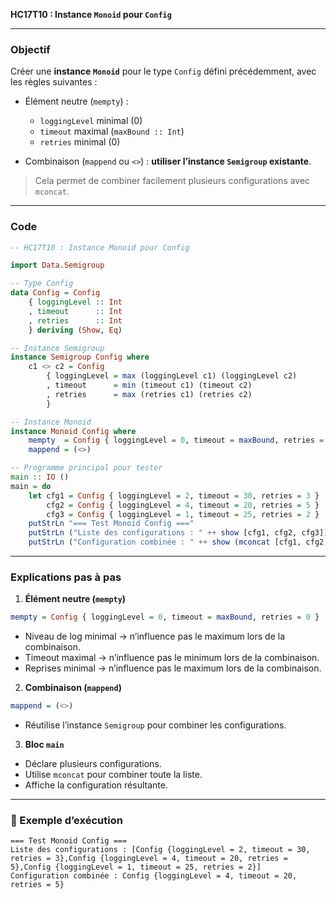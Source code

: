 **HC17T10 : Instance `Monoid` pour `Config`**

---

###  Objectif

Créer une **instance `Monoid`** pour le type `Config` défini précédemment, avec les règles suivantes :

* Élément neutre (`mempty`) :

  * `loggingLevel` minimal (0)
  * `timeout` maximal (`maxBound :: Int`)
  * `retries` minimal (0)

* Combinaison (`mappend` ou `<>`) : **utiliser l’instance `Semigroup` existante**.

> Cela permet de combiner facilement plusieurs configurations avec `mconcat`.

---

###  Code 

```haskell
-- HC17T10 : Instance Monoid pour Config

import Data.Semigroup

-- Type Config
data Config = Config
    { loggingLevel :: Int
    , timeout      :: Int
    , retries      :: Int
    } deriving (Show, Eq)

-- Instance Semigroup
instance Semigroup Config where
    c1 <> c2 = Config
        { loggingLevel = max (loggingLevel c1) (loggingLevel c2)
        , timeout      = min (timeout c1) (timeout c2)
        , retries      = max (retries c1) (retries c2)
        }

-- Instance Monoid
instance Monoid Config where
    mempty  = Config { loggingLevel = 0, timeout = maxBound, retries = 0 }
    mappend = (<>)

-- Programme principal pour tester
main :: IO ()
main = do
    let cfg1 = Config { loggingLevel = 2, timeout = 30, retries = 3 }
        cfg2 = Config { loggingLevel = 4, timeout = 20, retries = 5 }
        cfg3 = Config { loggingLevel = 1, timeout = 25, retries = 2 }
    putStrLn "=== Test Monoid Config ==="
    putStrLn ("Liste des configurations : " ++ show [cfg1, cfg2, cfg3])
    putStrLn ("Configuration combinée : " ++ show (mconcat [cfg1, cfg2, cfg3]))
```

---

###  Explications pas à pas

1. **Élément neutre (`mempty`)**

```haskell
mempty = Config { loggingLevel = 0, timeout = maxBound, retries = 0 }
```

* Niveau de log minimal → n’influence pas le maximum lors de la combinaison.
* Timeout maximal → n’influence pas le minimum lors de la combinaison.
* Reprises minimal → n’influence pas le maximum lors de la combinaison.

2. **Combinaison (`mappend`)**

```haskell
mappend = (<>)
```

* Réutilise l’instance `Semigroup` pour combiner les configurations.

3. **Bloc `main`**

* Déclare plusieurs configurations.
* Utilise `mconcat` pour combiner toute la liste.
* Affiche la configuration résultante.

---

### 🧩 Exemple d’exécution

```
=== Test Monoid Config ===
Liste des configurations : [Config {loggingLevel = 2, timeout = 30, retries = 3},Config {loggingLevel = 4, timeout = 20, retries = 5},Config {loggingLevel = 1, timeout = 25, retries = 2}]
Configuration combinée : Config {loggingLevel = 4, timeout = 20, retries = 5}
```



